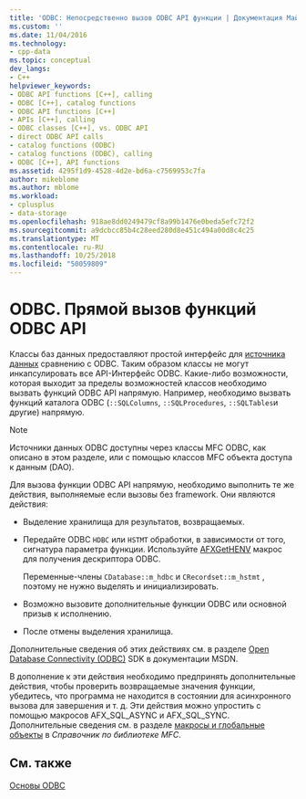 ```yaml
---
title: 'ODBC: Непосредственно вызов ODBC API функции | Документация Майкрософт'
ms.custom: ''
ms.date: 11/04/2016
ms.technology:
- cpp-data
ms.topic: conceptual
dev_langs:
- C++
helpviewer_keywords:
- ODBC API functions [C++], calling
- ODBC [C++], catalog functions
- ODBC API functions [C++]
- APIs [C++], calling
- ODBC classes [C++], vs. ODBC API
- direct ODBC API calls
- catalog functions (ODBC)
- catalog functions (ODBC), calling
- ODBC [C++], API functions
ms.assetid: 4295f1d9-4528-4d2e-bd6a-c7569953c7fa
author: mikeblome
ms.author: mblome
ms.workload:
- cplusplus
- data-storage
ms.openlocfilehash: 918ae8dd0249479cf8a99b1476e0beda5efc72f2
ms.sourcegitcommit: a9dcbcc85b4c28eed280d8e451c494a00d8c4c25
ms.translationtype: MT
ms.contentlocale: ru-RU
ms.lasthandoff: 10/25/2018
ms.locfileid: "50059809"
---
```

# <a name="odbc-calling-odbc-api-functions-directly"></a>ODBC. Прямой вызов функций ODBC API

Классы баз данных предоставляют простой интерфейс для [источника данных](../../data/odbc/data-source-odbc.md) сравнению с ODBC. Таким образом классы не могут инкапсулировать все API-Интерфейс ODBC. Какие-либо возможности, которая выходит за пределы возможностей классов необходимо вызвать функций ODBC API напрямую. Например, необходимо вызвать функций каталога ODBC (`::SQLColumns`, `::SQLProcedures`, `::SQLTables`и другие) напрямую.

> [!NOTE]
>  Источники данных ODBC доступны через классы MFC ODBC, как описано в этом разделе, или с помощью классов MFC объекта доступа к данным (DAO).

Для вызова функции ODBC API напрямую, необходимо выполнить те же действия, выполняемые если вызовы без framework. Они являются действия:

- Выделение хранилища для результатов, возвращаемых.

- Передайте ODBC `HDBC` или `HSTMT` обработки, в зависимости от того, сигнатура параметра функции. Используйте [AFXGetHENV](../../mfc/reference/database-macros-and-globals.md#afxgethenv) макрос для получения дескриптора ODBC.

   Переменные-члены `CDatabase::m_hdbc` и `CRecordset::m_hstmt` , поэтому не нужно выделять и инициализировать.

- Возможно вызовите дополнительные функции ODBC или основной призыв к исполнению.

- После отмены выделения хранилища.

Дополнительные сведения об этих действиях см. в разделе [Open Database Connectivity (ODBC)](/previous-versions/windows/desktop/ms710252) SDK в документации MSDN.

В дополнение к эти действия необходимо предпринять дополнительные действия, чтобы проверить возвращаемые значения функции, убедитесь, что программа не находится в состоянии для асинхронного вызова для завершения и т. д. Эти действия можно упростить с помощью макросов AFX_SQL_ASYNC и AFX_SQL_SYNC. Дополнительные сведения см. в разделе [макросы и глобальные объекты](../../mfc/reference/mfc-macros-and-globals.md) в *Справочник по библиотеке MFC*.

## <a name="see-also"></a>См. также

[Основы ODBC](../../data/odbc/odbc-basics.md)
